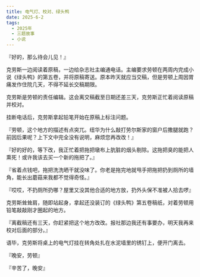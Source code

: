 ```yaml
---
title: 电气灯、校对、绿头鸭
date: 2025-6-2
tags:
  - 2025年
  - 三题故事
  - 小说
---
```


『好的，那么待会儿见！』

克劳斯一边阅读着原稿，一边给杂志社主编通电话。主编要求劳顿在两周内完成小说《绿头鸭》的第五卷，并将原稿寄送。原本昨天就应当交稿，但是劳顿上周因胃痛发作住院几天，不得不延长交稿期限。

克劳斯是劳顿的责任编辑。这会离交稿截至日期还差三天，克劳斯正忙着阅读原稿并校对。

挂断电话后，克劳斯拿起铅笔开始在原稿上标注问题。

『劳顿，这个地方的描述有点突兀。纽华为什么敲打劳尔斯家的窗户后撒腿就跑？前因后果呢？上下文中完全没有说明，麻烦您再改改！』

『好的好的，等下改，我正忙着把拖把墩布上肮脏的烟头剔除。这拖把臭的能把人熏死！或许我该去买一个新的拖把了。』

『省着点钱吧，拖把洗洗晒干就没味了。你老是拖完地就甩手把拖把扔到厕所的墙角，能长出蘑菇来我都不觉得奇怪。』

『哎哎，不扔厕所扔哪？屋里又没其他合适的地方放，扔外头保不准被人拾去啰』

克劳斯耸耸肩，随即站起身，拿起还没装订的《绿头鸭》第五卷稿纸，对着劳顿用铅笔敲敲刚才圈起的地方。

『离截稿还有三天，你赶紧把这个地方改改。报社那边我还有事要办，明天我再来校对后面的部分。』

语毕，克劳斯将桌上的电气灯挂在转角处扎在水泥墙里的锈钉上，便开门离去。

『晚安，劳顿』

『辛苦了，晚安』
